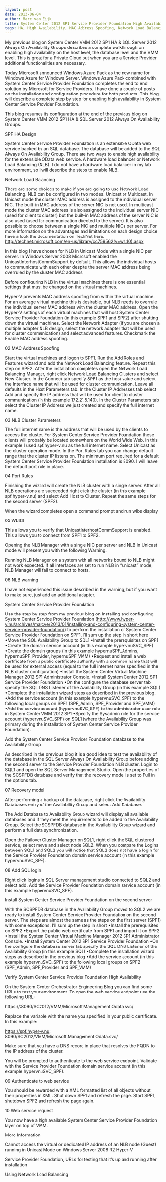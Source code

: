 ```yaml
---
layout: post
date: 2013-06-04
author: Marc van Eijk
title: System Center 2012 SP1 Service Provider Foundation High Availability
tags: HA, High Availability, MAC Address Spoofing, Network Load Balancing, NLB, Service Pack 1, Service Provider Foundation, SPF, System Center 2012 SP1, Windows Azure Pack
---
```

My previous blog on System Center VMM 2012 SP1 HA & SQL Server 2012 Always On Availability Groups describes a complete walkthrough on enabling high availability on the host level, the database level and the VMM level. This is great for a Private Cloud but when you are a Service Provider additional functionalities are necessary.

Today Microsoft announced Windows Azure Pack as the new name for Windows Azure for Windows Server. Windows Azure Pack combined with System Center Service Provider Foundation completes the end to end solution by Microsoft for Service Providers. I have done a couple of posts on the installation and configuration procedure for both products. This blog will describe a complete step by step for enabling high availability in System Center Service Provider Foundation.

This blog resumes its configuration at the end of the previous blog on System Center VMM 2012 SP1 HA & SQL Server 2012 Always On Availability Groups.

SPF HA Design

System Center Service Provider Foundation is an extensible OData web service backed by an SQL database. The database will be added to the SQL Always On Availability Group. There are two ways to enable high availability for the extensible OData web service. A hardware load balancer or Network Load Balancing (NLB). I do not have a hardware load balancer in my lab environment, so I will describe the steps to enable NLB.

Network Load Balancing

There are some choices to make if you are going to use Network Load Balancing. NLB can be configured in two modes. Unicast or Multicast. In Unicast mode the cluster MAC address is assigned to the individual server NIC. The built-in MAC address of the server NIC is not used. In multicast mode the cluster MAC address is also assigned to the individual server NIC (used for client to cluster) but the built-in MAC address of the server NIC is also used (used for communication directed to the server). It is also possible to choose between a single NIC and multiple NICs per server. For more information on the advantages and limitations on each design choice have a look the documentation on TechNet here. http://technet.microsoft.com/en-us/library/cc759562(v=ws.10).aspx

In this blog I have chosen for NLB in Unicast Mode with a single NIC per server. In Windows Server 2008 Microsoft enabled the UnicastInterhostCommSupport by default. This allows the individual hosts to communicate with each other despite the server MAC address being overruled by the cluster MAC address.

Before configuring NLB in the virtual machines there is one essential settings that must be changed on the virtual machines.



Hyper-V prevents MAC address spoofing from within the virtual machine. For an average virtual machine this is desirable, but NLB needs to overrule the individual server MAC address with the cluster MAC address. Open the Hyper-V settings of each virtual machines that will host System Center Service Provider Foundation (in this example SPF1 and SPF2) after shutting down the virtual machines. Select the Network Adapter (if you are chosen a multiple adapter NLB design, select the network adapter that will be used for cluster communication) and select advanced features. Checkmark the Enable MAC address spoofing.

02 MAC Address Spoofing

Start the virtual machines and logon to SPF1. Run the Add Roles and Features wizard and add the Network Load Balancing feature. Repeat this step on SPF2. After the installation completes open the Network Load Balancing Manager, right click Network Load Balancing Clusters and select New Cluster. In the Connect tab specify SPF1 as the host value and select the Interface name that will be used for cluster communication. Leave all defaults in the Host Parameters tab. In the Cluster IP Addresses tab select Add and specify the IP address that will be used for client to cluster communication (in this example 172.21.5.140). In the Cluster Parameters tab select the Cluster IP Address we just created and specify the full internet name.

03 NLB Cluster Parameters

The full internet name is the address that will be used by the clients to access the cluster. For System Center Service Provider Foundation these clients will probably be located somewhere on the World Wide Web. In this example I used spf.hyper-v.nu as the full internet name. Select Unicast as the cluster operation mode. In the Port Rules tab you can change default range that the cluster IP listens on. The minimum port required for a default System Center Service Provider Foundation installation is 8090. I will leave the default port rule in place.

04 Port Rules

Finishing the wizard will create the NLB cluster with a single server. After all NLB operations are succeeded right click the cluster (in this example spf.hyper-v.nu) and select Add Host to Cluster. Repeat the same steps for the second server (SPF2).

When the wizard completes open a command prompt and run wlbs display

05 WLBS

This allows you to verify that UnicastInterhostCommSupport is enabled. This allows you to connect from SPF1 to SPF2.

Opening the NLB Manager with a single NIC per server and NLB in Unicast mode will present you with the following Warning.

Running NLB Manager on a system with all networks bound to NLB might not work expected. If all interfaces are set to run NLB in “unicast” mode, NLB Manager will fail to connect to hosts.

06 NLB warning

I have not experienced this issue described in the warning, but if you want to make sure, just add an additional adapter.

System Center Service Provider Foundation

Use the step by step from my previous blog on Installing and configuring System Center Service Provider Foundation (http://www.hyper-v.nu/archives/marcve/2013/01/installing-and-configuring-system-center-service-provider-foundation/) to perform the installation of System Center Service Provider Foundation on SPF1. I’ll sum up the step in short here
•Move the SQL Availability Group to SQL1
•Install the prerequisites on SPF1
•Create the domain service account (in this example hypervnuSVC_SPF)
•Create the domain groups (in this example hypernuSPF_Admins, hypernuSPF_Provider, hypernuSPF_VMM)
•Request and install a web certificate from a public certificate authority with a common name that will be used for external access (equal to the full internet name specified in the NLB cluster configuration)
•Install the System Center Virtual Machine Manager 2012 SP1 Administrator Console.
•Install System Center 2012 SP1 Service Provider Foundation
•On the configure the database server tab specify the SQL DNS Listener of the Availability Group (in this example SQL)
•Complete the installation wizard steps as described in the previous blog.
•Add the service account (in this example hypervnuSVC_SPF) to the following local groups on SPF1 (SPF_Admin, SPF_Provider and SPF_VMM)
•Add the service account (hypervnuSVC_SPF) to the administrator user role in System Center VMM 2012 SP1
•Specify the Sysadmin role for the service account (hypervnuSVC_SPF) on SQL1 (where the Availability Group was primary during the installation of System Center Service Provider Foundation).

Add the System Center Service Provider Foundation database to the Availability Group

As described in the previous blog it is a good idea to test the availability of the database in the SQL Server Always On Availability Group before adding the second server to the Service Provider Foundation NLB cluster. Login to SQL1 and open the SQL Server Management Studio. Open the properties of the SCSPFDB database and verify that the recovery model is set to Full in the options tab.

07 Recovery model

After performing a backup of the database, right click the Availability Databases entry of the Availability Group and select Add Database.

The Add Database to Availability Group wizard will display all available databases and if they meet the requirements to be added to the Availability Group. Select the SCSPFDB database in the Availability Group wizard and perform a full data synchronization.

Open the Failover Cluster Manager on SQL1, right click the SQL clustered service, select move and select node SQL2. When you compare the Logins between SQL1 and SQL2 you will notice that SQL2 does not have a login for the Service Provider Foundation domain service account (in this example hypervnuSVC_SPF).

08 Add SQL login

Right click logins in SQL Server management studio connected to SQL2 and select add. Add the Service Provider Foundation domain service account (in this example hypervnuSVC_SPF).

Install System Center Service Provider Foundation on the second server

With the SCSPFDB database in the Availability Group moved to SQL2 we are ready to install System Center Service Provider Foundation on the second server. The steps are almost the same as the steps on the first server (SPF1) with some exceptions. I’ll sum up the step in short
•Install the prerequisites on SPF2
•Export the public web certificate from SPF1 and import it on SPF2
•Install the System Center Virtual Machine Manager 2012 SP1 Administrator Console.
•Install System Center 2012 SP1 Service Provider Foundation
•On the configure the database server tab specify the SQL DNS Listener of the Availability Group (in this example SQL)
•Complete the installation wizard steps as described in the previous blog
•Add the service account (in this example hypervnuSVC_SPF) to the following local groups on SPF2 (SPF_Admin, SPF_Provider and SPF_VMM)

Verify System Center Service Provider Foundation High Availability

On the System Center Orchestrator Engineering Blog you can find some URLs to test your environment. To open the web service endpoint use the following URL:

https://<server>:8090/SC2012/VMM/Microsoft.Management.Odata.svc/

Replace the <server> variable with the name you specified in your public certificate. In this example:

https://spf.hyper-v.nu: 8090/SC2012/VMM/Microsoft.Management.Odata.svc/

Make sure that you have a DNS record in place that resolves the FQDN to the IP address of the cluster.

You will be prompted to authenticate to the web service endpoint. Validate with the Service Provider Foundation domain service account (in this example hypervnuSVC_SPF).

09 Authenticate to web service

You should be rewarded with a XML formatted list of all objects without their properties in XML. Shut down SPF1 and refresh the page. Start SPF1, shutdown SPF2 and refresh the page again.

10 Web service request

You now have a high available System Center Service Provider Foundation layer on top of VMM.

More Information

Cannot access the virtual or dedicated IP address of an NLB node (Guest) running in Unicast Mode on Windows Server 2008 R2 Hyper-V

Service Provider Foundation, URLs for testing that it’s up and running after installation

Using Network Load Balancing
